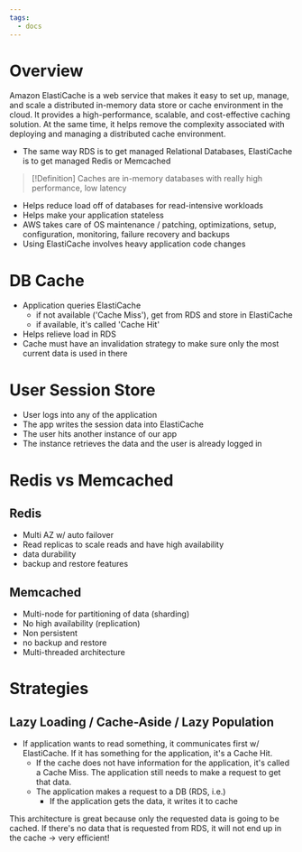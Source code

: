 ```yaml
---
tags:
  - docs
---
```

# Overview

Amazon ElastiCache is a web service that makes it easy to set up, manage, and scale a distributed in-memory data store or cache environment in the cloud. It provides a high-performance, scalable, and cost-effective caching solution. At the same time, it helps remove the complexity associated with deploying and managing a distributed cache environment.

- The same way RDS is to get managed Relational Databases, ElastiCache is to get managed Redis or Memcached 

>[!Definition]
>Caches are in-memory databases with really high performance, low latency

- Helps reduce load off of databases for read-intensive workloads
- Helps make your application stateless
- AWS takes care of OS maintenance / patching, optimizations, setup, configuration, monitoring, failure recovery and backups
- Using ElastiCache involves heavy application code changes

# DB Cache

- Application queries ElastiCache
	- if not available ('Cache Miss'), get from RDS and store in ElastiCache
	- if available, it's called 'Cache Hit'
- Helps relieve load in RDS
- Cache must have an invalidation strategy to make sure only the most current data is used in there

# User Session Store

- User logs into any of the application
- The app writes the session data into ElastiCache
- The user hits another instance of our app
- The instance retrieves the data and the user is already logged in

# Redis vs Memcached

## Redis

- Multi AZ w/ auto failover
- Read replicas to scale reads and have high availability
- data durability
- backup and restore features

## Memcached

- Multi-node for partitioning of data (sharding)
- No high availability (replication)
- Non persistent
- no backup and restore
- Multi-threaded architecture

# Strategies

## Lazy Loading / Cache-Aside / Lazy Population

- If application wants to read something, it communicates first w/ ElastiCache. If it has something for the application, it's a Cache Hit. 
	- If the cache does not have information for the application, it's called a Cache Miss. The application still needs to make a request to get that data.
	- The application makes a request to a DB (RDS, i.e.)
		- If the application gets the data, it writes it to cache

This architecture is great because only the requested data is going to be cached. If there's no data that is requested from RDS, it will not end up in the cache -> very efficient!



